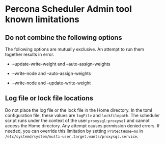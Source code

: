 # Percona Scheduler Admin tool known limitations

## Do not combine the following options

The following options are mutually exclusive. An attempt to run them together
results in error.

* –update-write-weight and –auto-assign-weights

* –write-node and –auto-assign-weights

* –write-node and –update-write-weight

## Log file or lock file locations

Do not place the log file or the lock file in the Home directory. In the toml configuration file, these values are `logFile` and `lockfilepath`. The scheduler script runs under the context of the user `proxysql:proxysql` and cannot access the Home directory. Any attempt causes permission denied errors. If needed, you can override this limitation by setting  `ProtectHome=no` in `/etc/systemd/system/multi-user.target.wants/proxysql.service`.
